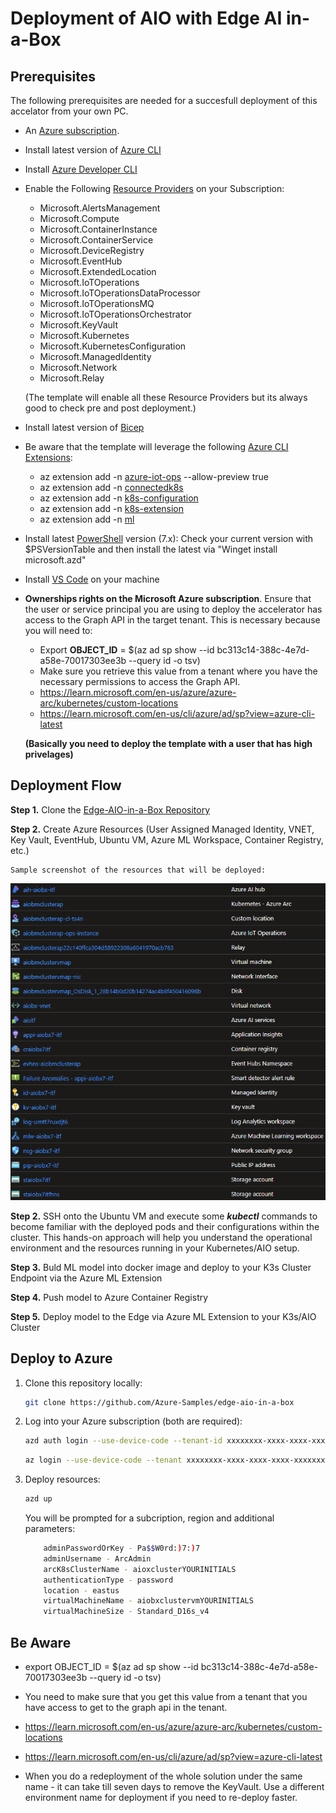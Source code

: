 # Deployment of AIO with Edge AI in-a-Box

## Prerequisites
The following prerequisites are needed for a succesfull deployment of this accelator from your own PC. 

* An [Azure subscription](https://azure.microsoft.com/en-us/free/).
* Install latest version of [Azure CLI](https://docs.microsoft.com/en-us/cli/azure/install-azure-cli-windows?view=azure-cli-latest)
* Install [Azure Developer CLI](https://learn.microsoft.com/en-us/azure/developer/azure-developer-cli/install-azd)
* Enable the Following [Resource Providers](https://learn.microsoft.com/en-us/azure/azure-resource-manager/management/resource-providers-and-types) on your Subscription:
    - Microsoft.AlertsManagement
    - Microsoft.Compute
    - Microsoft.ContainerInstance
    - Microsoft.ContainerService
    - Microsoft.DeviceRegistry
    - Microsoft.EventHub
    - Microsoft.ExtendedLocation
    - Microsoft.IoTOperations
    - Microsoft.IoTOperationsDataProcessor
    - Microsoft.IoTOperationsMQ
    - Microsoft.IoTOperationsOrchestrator
    - Microsoft.KeyVault
    - Microsoft.Kubernetes
    - Microsoft.KubernetesConfiguration
    - Microsoft.ManagedIdentity
    - Microsoft.Network
    - Microsoft.Relay

    (The template will enable all these Resource Providers but its always good to check pre and post deployment.)

* Install latest version of [Bicep](https://docs.microsoft.com/en-us/azure/azure-resource-manager/bicep/install)

* Be aware that the template will leverage the following [Azure CLI Extensions](https://learn.microsoft.com/en-us/cli/azure/azure-cli-extensions-list): 
    * az extension add -n [azure-iot-ops](https://github.com/azure/azure-iot-ops-cli-extension) --allow-preview true 
    * az extension add -n [connectedk8s](https://github.com/Azure/azure-cli-extensions/tree/main/src/connectedk8s) 
    * az extension add -n [k8s-configuration](https://github.com/Azure/azure-cli-extensions/tree/master/src/k8sconfiguration) 
    * az extension add -n [k8s-extension](https://github.com/Azure/azure-cli-extensions/tree/main/src/k8s-extension) 
    * az extension add -n [ml](https://github.com/Azure/azureml-examples)
    
* Install latest [PowerShell](https://learn.microsoft.com/en-us/powershell/scripting/install/installing-powershell) version (7.x): Check your current version with $PSVersionTable and then install the latest via "Winget install microsoft.azd"

* Install [VS Code](https://code.visualstudio.com/docs) on your machine

* **Ownerships rights on the Microsoft Azure subscription**. Ensure that the user or service principal you are using to deploy the accelerator has access to the Graph API in the target tenant. This is necessary because you will need to:
    - Export **OBJECT_ID** = $(az ad sp show --id bc313c14-388c-4e7d-a58e-70017303ee3b --query id -o tsv)
    - Make sure you retrieve this value from a tenant where you have the necessary permissions to access the Graph API. 
    - https://learn.microsoft.com/en-us/azure/azure-arc/kubernetes/custom-locations
    - https://learn.microsoft.com/en-us/cli/azure/ad/sp?view=azure-cli-latest

    **(Basically you need to deploy the template with a user that has high privelages)**

## Deployment Flow 

**Step 1.** Clone the [Edge-AIO-in-a-Box Repository](https://github.com/Azure-Samples/edge-aio-in-a-box)

**Step 2.** Create Azure Resources (User Assigned Managed Identity, VNET, Key Vault, EventHub, Ubuntu VM, Azure ML Workspace, Container Registry, etc.)

    Sample screenshot of the resources that will be deployed:
![AIO with AI Resources](/readme_assets/aioairesources.png) 

**Step 2.** SSH onto the Ubuntu VM and execute some ***kubectl*** commands to become familiar with the deployed pods and their configurations within the cluster. This hands-on approach will help you understand the operational environment and the resources running in your Kubernetes/AIO setup.

**Step 3.** Buld ML model into docker image and deploy to your K3s Cluster Endpoint via the Azure ML Extension

**Step 4.** Push model to Azure Container Registry

**Step 5.** Deploy model to the Edge via Azure ML Extension to your K3s/AIO Cluster

## Deploy to Azure

1. Clone this repository locally: 

    ```bash
    git clone https://github.com/Azure-Samples/edge-aio-in-a-box
    ```

1. Log into your Azure subscription  (both are required): 
    ```bash
    azd auth login --use-device-code --tenant-id xxxxxxxx-xxxx-xxxx-xxxx-xxxxxxxx
    ```
    ```bash
    az login --use-device-code --tenant xxxxxxxx-xxxx-xxxx-xxxx-xxxxxxxx
    ```

1. Deploy resources:
    ```bash
    azd up
    ```

    You will be prompted for a subcription, region and additional parameters:

    ```bash
        adminPasswordOrKey - Pa$$W0rd:)7:)7
        adminUsername - ArcAdmin
        arcK8sClusterName - aioxclusterYOURINITIALS
        authenticationType - password
        location - eastus
        virtualMachineName - aiobxclustervmYOURINITIALS
        virtualMachineSize - Standard_D16s_v4
    ```
## Be Aware
 - export OBJECT_ID = $(az ad sp show --id bc313c14-388c-4e7d-a58e-70017303ee3b --query id -o tsv)
 - You need to make sure that you get this value from a tenant that you have access to get to the graph api in the tenant. 
 - https://learn.microsoft.com/en-us/azure/azure-arc/kubernetes/custom-locations
 - https://learn.microsoft.com/en-us/cli/azure/ad/sp?view=azure-cli-latest

 - When you do a redeployment of the whole solution under the same name - it can take till seven days to remove the KeyVault. Use a different environment name for deployment if you need to re-deploy faster.
